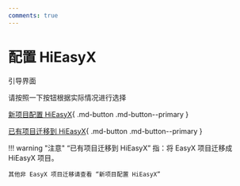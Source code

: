 ```yaml
---
comments: true
---
```


# 配置 HiEasyX
引导界面

请按照一下按钮根据实际情况进行选择

[新项目配置 HiEasyX](configure-new.md){ .md-button .md-button--primary }

[已有项目迁移到 HiEasyX](configure-transfer.md){ .md-button .md-button--primary }

!!! warning "注意"
    “已有项目迁移到 HiEasyX” 指：将 EasyX 项目迁移成 HiEasyX 项目。
    
    其他非 EasyX 项目迁移请查看 “新项目配置 HiEasyX”